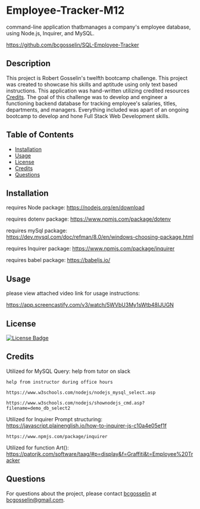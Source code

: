 # Employee-Tracker-M12
command-line application thatbmanages a company's employee database, using Node.js, Inquirer, and MySQL.

https://github.com/bcgosselin/SQL-Employee-Tracker

## Description
This project is Robert Gosselin's twelfth bootcamp challenge. This project was created to showcase his skills and aptitude using only text based instructions. This application was hand-written utilizing credited resources [Credits](#credits). The goal of this challenge was to develop and engineer a functioning backend database for tracking employee's salaries, titles, departments, and managers. Everything included was apart of an ongoing bootcamp to develop and hone Full Stack Web Development skills.

## Table of Contents
- [Installation](#installation)
- [Usage](#usage)
- [License](#license)
- [Credits](#credits)
- [Questions](#questions)

## Installation

requires Node package: https://nodejs.org/en/download

requires dotenv package: https://www.npmjs.com/package/dotenv

requires mySql package: https://dev.mysql.com/doc/refman/8.0/en/windows-choosing-package.html

requires Inquirer package: https://www.npmjs.com/package/inquirer

requires babel package: https://babeljs.io/

## Usage
please view attached video link for usage instructions:

https://app.screencastify.com/v3/watch/5WVbU3My1sWtb48IJUGN

## License
[![License Badge](https://img.shields.io/badge/MIT-yellow)]()

## Credits
Utilized for MySQL Query:
    help from tutor on slack

    help from instructor during office hours

    https://www.w3schools.com/nodejs/nodejs_mysql_select.asp

    https://www.w3schools.com/nodejs/shownodejs_cmd.asp?filename=demo_db_select2

Utilized for Inquirer Prompt structuring:
    https://javascript.plainenglish.io/how-to-inquirer-js-c10a4e05ef1f

    https://www.npmjs.com/package/inquirer

Utilized for function Art():
    https://patorjk.com/software/taag/#p=display&f=Graffiti&t=Employee%20Tracker

## Questions
For questions about the project, please contact [bcgosselin](https://github.com/bcgosselin) at bcgosselin@gmail.com.
